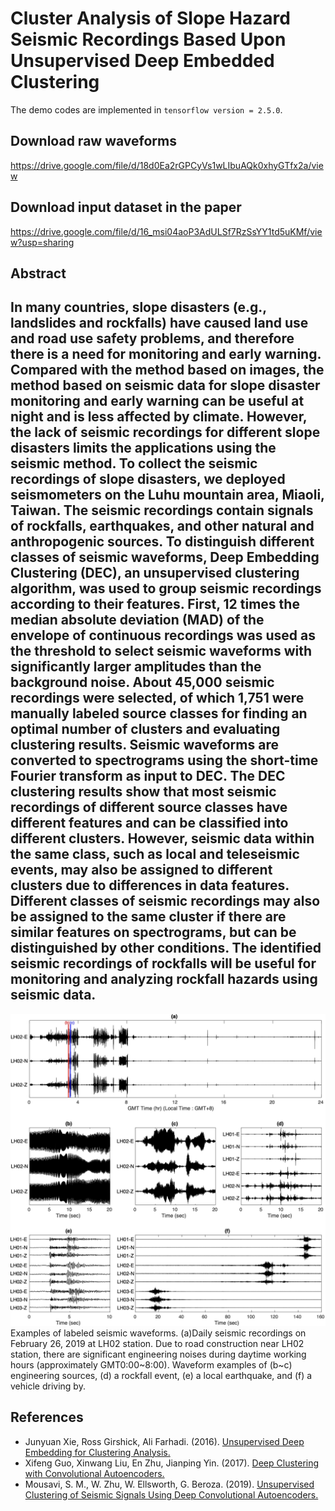 # Cluster Analysis of Slope Hazard Seismic Recordings Based Upon Unsupervised Deep Embedded Clustering

The demo codes are implemented in `tensorflow version = 2.5.0`.

## Download raw waveforms

https://drive.google.com/file/d/18d0Ea2rGPCyVs1wLIbuAQk0xhyGTfx2a/view

## Download input dataset in the paper

https://drive.google.com/file/d/16_msi04aoP3AdULSf7RzSsYY1td5uKMf/view?usp=sharing

## Abstract
In many countries, slope disasters (e.g., landslides and rockfalls) have caused land use and road use safety problems, and therefore there is a need for monitoring and early warning. Compared with the method based on images, the method based on seismic data for slope disaster monitoring and early warning can be useful at night and is less affected by climate. However, the lack of seismic recordings for different slope disasters limits the applications using the seismic method. To collect the seismic recordings of slope disasters, we deployed seismometers on the Luhu mountain area, Miaoli, Taiwan. The seismic recordings contain signals of rockfalls, earthquakes, and other natural and anthropogenic sources. To distinguish different classes of seismic waveforms, Deep Embedding Clustering (DEC), an unsupervised clustering algorithm, was used to group seismic recordings according to their features. First, 12 times the median absolute deviation (MAD) of the envelope of continuous recordings was used as the threshold to select seismic waveforms with significantly larger amplitudes than the background noise. About 45,000 seismic recordings were selected, of which 1,751 were manually labeled source classes for finding an optimal number of clusters and evaluating clustering results. Seismic waveforms are converted to spectrograms using the short-time Fourier transform as input to DEC. The DEC clustering results show that most seismic recordings of different source classes have different features and can be classified into different clusters. However, seismic data within the same class, such as local and teleseismic events, may also be assigned to different clusters due to differences in data features. Different classes of seismic recordings may also be assigned to the same cluster if there are similar features on spectrograms, but can be distinguished by other conditions. The identified seismic recordings of rockfalls will be useful for monitoring and analyzing rockfall hazards using seismic data.
--------------------------------------------------------------------------------------------------------------------------------------
![label_example](./Paper_images/Fig2_label_ex_v2.jpg)
Examples of labeled seismic waveforms. (a)Daily seismic recordings on February 26, 2019 at LH02 station. Due to road construction near LH02 station, there are significant engineering noises during daytime working hours (approximately GMT0:00~8:00). Waveform examples of (b~c) engineering sources, (d) a rockfall event, (e) a local earthquake, and (f) a vehicle driving by.
## References
* Junyuan Xie, Ross Girshick, Ali Farhadi. (2016). [Unsupervised Deep Embedding for Clustering Analysis.](https://arxiv.org/abs/1511.06335)
* Xifeng Guo, Xinwang Liu, En Zhu, Jianping Yin. (2017). [Deep Clustering with Convolutional Autoencoders.](https://github.com/XifengGuo/DCEC)
* Mousavi, S. M., W. Zhu, W. Ellsworth, G. Beroza. (2019). [Unsupervised Clustering of Seismic Signals Using Deep Convolutional Autoencoders.](https://github.com/smousavi05/Unsupervised_Deep_Learning)
